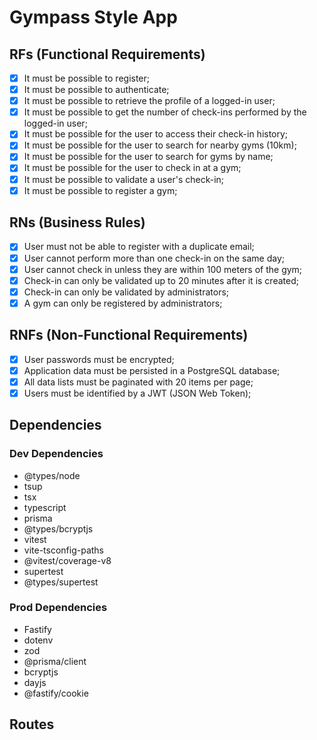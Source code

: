 # Gympass Style App

## RFs (Functional Requirements)
- [X] It must be possible to register;
- [X] It must be possible to authenticate;
- [X] It must be possible to retrieve the profile of a logged-in user;
- [X] It must be possible to get the number of check-ins performed by the logged-in user;
- [X] It must be possible for the user to access their check-in history;
- [X] It must be possible for the user to search for nearby gyms (10km);
- [X] It must be possible for the user to search for gyms by name;
- [X] It must be possible for the user to check in at a gym;
- [X] It must be possible to validate a user's check-in;
- [X] It must be possible to register a gym;

## RNs (Business Rules)
- [X] User must not be able to register with a duplicate email;
- [X] User cannot perform more than one check-in on the same day;
- [X] User cannot check in unless they are within 100 meters of the gym;
- [X] Check-in can only be validated up to 20 minutes after it is created;
- [X] Check-in can only be validated by administrators;
- [X] A gym can only be registered by administrators;

## RNFs (Non-Functional Requirements)
- [X] User passwords must be encrypted;
- [X] Application data must be persisted in a PostgreSQL database;
- [X] All data lists must be paginated with 20 items per page;
- [X] Users must be identified by a JWT (JSON Web Token);

## Dependencies

### Dev Dependencies

- @types/node
- tsup
- tsx
- typescript
- prisma
- @types/bcryptjs
- vitest
- vite-tsconfig-paths
- @vitest/coverage-v8
- supertest
- @types/supertest

### Prod Dependencies

- Fastify
- dotenv
- zod
- @prisma/client
- bcryptjs
- dayjs
- @fastify/cookie


## Routes